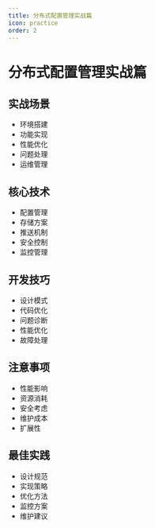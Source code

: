 ```yaml
---
title: 分布式配置管理实战篇
icon: practice
order: 2
---
```


# 分布式配置管理实战篇

## 实战场景
- 环境搭建
- 功能实现
- 性能优化
- 问题处理
- 运维管理

## 核心技术
- 配置管理
- 存储方案
- 推送机制
- 安全控制
- 监控管理

## 开发技巧
- 设计模式
- 代码优化
- 问题诊断
- 性能优化
- 故障处理

## 注意事项
- 性能影响
- 资源消耗
- 安全考虑
- 维护成本
- 扩展性

## 最佳实践
- 设计规范
- 实现策略
- 优化方法
- 监控方案
- 维护建议
